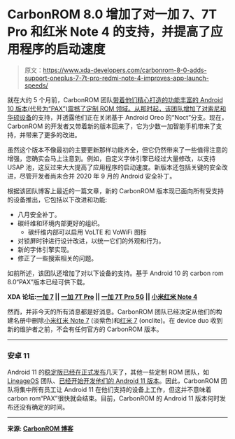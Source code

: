 # CarbonROM 8.0 增加了对一加 7、7T Pro 和红米 Note 4 的支持，并提高了应用程序的启动速度

> 原文：<https://www.xda-developers.com/carbonrom-8-0-adds-support-oneplus-7-7t-pro-redmi-note-4-improves-app-launch-speeds/>

就在大约 5 个月前，CarbonROM 团队[带着他们精心打造的功能丰富的 Android 10 版本(代号为“PAX”)震撼了定制 ROM 领域。从那时起，该团队](https://www.xda-developers.com/carbonrom-android-10-custom-rom-google-xiaomi-oneplus-devices/)[增加了对索尼和华硕设备](https://www.xda-developers.com/carbonrom-teams-drops-android-oreo-support-adds-5-new-android-10-devices/)的支持，并透露他们正在关闭基于 Android Oreo 的“Noct”分支。现在，CarbonROM 的开发者又带着新的版本回来了，它为少数一加智能手机带来了支持，并带来了更多的改进。

虽然这个版本不像最初的主要更新那样功能齐全，但它仍然带来了一些值得注意的增强，您确实会马上注意到。例如，自定义字体引擎已经过大量修改，以支持 USAP 池，这反过来大大提高了应用程序的启动速度。新版本还包括关键的安全改进，尽管开发者尚未合并 2020 年 9 月的 Android 安全补丁。

根据该团队博客上最近的一篇文章，新的 CarbonROM 版本现已面向所有受支持的设备推出，它包括以下改进和功能:

*   八月安全补丁。
*   碳纤维和环境内部更好的组织。
    *   碳纤维内部可以启用 VoLTE 和 VoWiFi 图标
*   对锁屏时钟进行设计改进，以统一它们的外观和行为。
*   新的字体引擎实现。
*   修正了一些搜索相关的问题。

如前所述，该团队还增加了对以下设备的支持。基于 Android 10 的 carbon rom 8.0“PAX”版本已经可供下载。

**XDA 论坛:[一加 7](https://forum.xda-developers.com/oneplus-7) || [一加 7T Pro](https://forum.xda-developers.com/7t-pro) || [一加 7T Pro 5G](https://forum.xda-developers.com/7t-pro-mclaren) || [小米红米 Note 4](https://forum.xda-developers.com/redmi-note-4)**

然而，并非今天的所有消息都是好消息。CarbonROM 团队已经决定从他们的构建名册中删除[小米红米 Note 7](https://forum.xda-developers.com/redmi-note-7) (淡紫色)和[红米 7](https://forum.xda-developers.com/redmi-7) (onclite)。在 device duo 收到新的维护者之前，不会有任何官方的 CarbonROM 版本。

* * *

### 安卓 11

Android 11 的[稳定版已经在](https://www.xda-developers.com/android-11-stable-google-pixel-oneplus-xiaomi-realme-oppo/)[正式发布](https://www.xda-developers.com/android-11-source-code-aosp/)几天了，其他一些定制 ROM 团队，如 [LineageOS](https://www.xda-developers.com/tag/lineageos/) 团队、[已经开始开发他们的 Android 11 版本](https://review.lineageos.org/q/project:LineageOS%252Fandroid_build_soong+branch:lineage-18.0)。因此，CarbonROM 团队将集中所有员工让 Android 11 在他们支持的设备上工作，但这并不意味着 carbon rom“PAX”很快就会结束。目前，CarbonROM 的 Android 11 版本何时发布还没有确定的时间。

* * *

**来源: [CarbonROM 博客](https://blog.carbonrom.org/2020/09/09/september-patches-new-devices-android-11-plans.html)**
